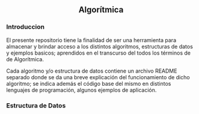<div align="center">
  
  ## Algorítmica
 
 
    
</div>

### Introduccion
 
</ol>

El presente repositorio tiene la finalidad de ser una herramienta para almacenar y brindar acceso a los distintos algoritmos, estructuras de datos y ejemplos basicos; aprendidos en el transcurso del todos los términos de de Algorítmica.

Cada algoritmo y/o estructura de datos contiene un archivo README separado donde se da una breve explicación del funcionamiento de dicho algoritmo; se indica además el código base del mismo en distintos lenguajes de programación, algunos ejemplos de aplicación.
</div>

### Estructura de Datos
